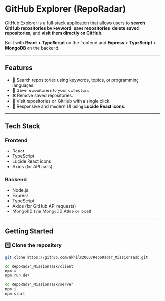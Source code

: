 # GitHub Explorer (RepoRadar)

GitHub Explorer is a full-stack application that allows users to **search GitHub repositories by keyword**, **save repositories**, **delete saved repositories**, and **visit them directly on GitHub**.  

Built with **React + TypeScript** on the frontend and **Express + TypeScript + MongoDB** on the backend.

---

## Features

- 🔎 Search repositories using keywords, topics, or programming languages.  
- 💾 Save repositories to your collection.  
- ❌ Remove saved repositories.  
- 🔗 Visit repositories on GitHub with a single click.  
- 📱 Responsive and modern UI using **Lucide React icons**.  

---

## Tech Stack

### Frontend
- React  
- TypeScript  
- Lucide React icons  
- Axios (for API calls)  

### Backend
- Node.js  
- Express  
- TypeScript  
- Axios (for GitHub API requests)  
- MongoDB (via MongoDB Atlas or local)  

---

## Getting Started

### 1️⃣ Clone the repository
```bash
git clone https://github.com/akhiln2003/RepoRadar_MissionTask.git

cd RepoRadar_MissionTask/client     
npm i   
npm run dev 

cd RepoRadar_MissionTask/server
npm i 
npm start
